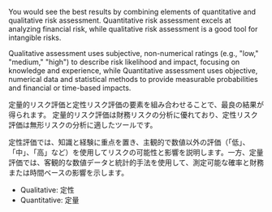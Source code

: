 
You would see the best results by combining elements of quantitative and qualitative risk assessment. 
Quantitative risk assessment excels at analyzing financial risk, while qualitative risk assessment is a good tool for intangible risks. 

Qualitative assessment uses subjective, non-numerical ratings (e.g., "low," "medium," "high") to describe risk likelihood and impact, focusing on knowledge and experience, while Quantitative assessment uses objective, numerical data and statistical methods to provide measurable probabilities and financial or time-based impacts.

定量的リスク評価と定性リスク評価の要素を組み合わせることで、最良の結果が得られます。
定量的リスク評価は財務リスクの分析に優れており、定性リスク評価は無形リスクの分析に適したツールです。

定性評価では、知識と経験に重点を置き、主観的で数値以外の評価（「低」、「中」、「高」など）を使用してリスクの可能性と影響を説明します。一方、定量評価では、客観的な数値データと統計的手法を使用して、測定可能な確率と財務または時間ベースの影響を示します。

- Qualitative: 定性
- Quantitative: 定量